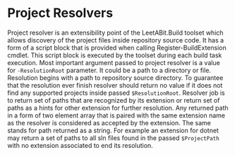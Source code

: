 # Project Resolvers

Project resolver is an extensibility point of the LeetABit.Build toolset which allows discovery of the project files inside repository source code.
It has a form of a script block that is provided when calling Register-BuildExtension cmdlet. This script block is executed by the toolset during
each build task execution. Most important argument passed to project resolver is a value for `-ResolutionRoot` parameter. It could be a path to
a directory or file. Resolution begins with a path to repository source directory. To guarantee that the resolution ever finish resolver should return
no value if it does not find any supported projects inside passed `$ResolutionRoot`. Resolver job is to return set of paths that are recognized by its
extension or return set of paths as a hints for other extension for further resolution. Any returned path in a form of two element array that
is paired with the same extension name as the resolver is considered as accepted by the extension. The same stands for path returned as a string.
For example an extension for dotnet may return a set of paths to all sln files found in the passed `$ProjectPath` with no extension associated to end
its resolution.
